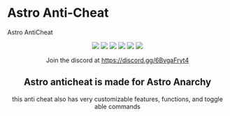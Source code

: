 # Astro Anti-Cheat
Astro AntiCheat

<div align="center">
	
  <a href="https://github.com/Collinmc1228/Astro-anticheat/releases/latest"><img src="https://img.shields.io/github/v/release/Collinmc1228/Astro-anticheat"></a>
  <img src="https://img.shields.io/github/last-commit/Collinmc1228/Astro-anticheat">
  <img src="https://img.shields.io/github/commit-activity/m/Collinmc1228/Astro-anticheat">
  <img src="https://img.shields.io/github/languages/code-size/Collinmc1228/Astro-anticheat">
  <img src="https://img.shields.io/tokei/lines/github/Collinmc1228/Astro-anticheat">
  <img src="https://img.shields.io/github/downloads/Collinmc1228/Astro-anticheat/total">

  Join the discord at https://discord.gg/6BvgaFryt4

Astro anticheat is made for Astro Anarchy 
-----------------------------------------------------------------------------------------------
this anti cheat also has very customizable features, functions, and toggle able commands
	

